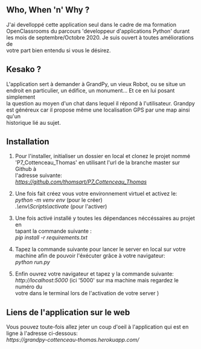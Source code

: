 <h2>Who, When 'n' Why ?</h2>

<p>  J'ai develloppé cette application seul dans le cadre de ma formation<br>
OpenClassrooms du parcours 'developpeur d'applications Python' durant<br>
les mois de septembre/Octobre 2020. Je suis ouvert à toutes améliorations de<br>
votre part bien entendu si vous le désirez.</p>

<h2>Kesako ?</h2>

<p>  L'application sert à demander à GrandPy, un vieux Robot, ou se situe un<br>
endroit en particulier, un édifice, un monument... Et ce en lui posant simplement<br>
la question au moyen d'un chat dans lequel il répond à l'utilisateur. Grandpy<br>
est généreux car il propose même une localisation GPS par une map ainsi qu'un<br>
historique lié au sujet.</p>

<h2>Installation</h2>

1. Pour l'installer, initialiser un dossier en local et clonez le projet nommé<br>
'P7_Cottenceau_Thomas' en utilisant l'url de la branche master sur Github à<br>
l'adresse suivante:<br>
<em>https://github.com/thomsart/P7_Cottenceau_Thomas</em>

2. Une fois fait créez vous votre environnement virtuel et activez le:<br>
<em>python -m venv env</em> (pour le créer)<br>
<em>.\env\Scripts\activate</em> (pour l'activer)

3. Une fois activé installé y toutes les dépendances néccéssaires au projet en<br>
tapant la commande suivante :<br>
<em>pip install -r requirements.txt</em>

4. Tapez la commande suivante pour lancer le server en local sur votre<br>
machine afin de pouvoir l'éxécuter grâce à votre navigateur:<br>
<em>python run.py</em>

5. Enfin ouvrez votre navigateur et tapez y la commande suivante:<br>
<em>http://localhost:5000</em> (ici '5000' sur ma machine mais regardez le numéro du<br>
votre dans le terminal lors de l'activation de votre server )

<h2>Liens de l'application sur le web</h2>

<p>  Vous pouvez toute-fois allez jeter un coup d'oeil à l'application qui est en<br>
ligne à l'adresse ci-dessous:<br> 
<em>https://grandpy-cottenceau-thomas.herokuapp.com/</em></p>